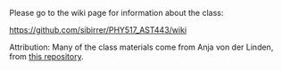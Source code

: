 Please go to the wiki page for information about the class:

  https://github.com/sibirrer/PHY517_AST443/wiki


Attribution: Many of the class materials come from Anja von der Linden, from [this repository](https://github.com/anjavdl/PHY517_AST443).
